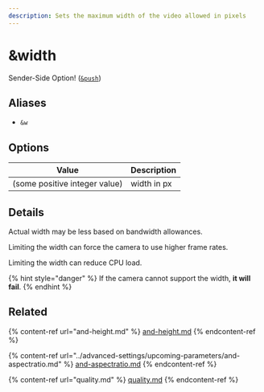```yaml
---
description: Sets the maximum width of the video allowed in pixels
---
```


# \&width

Sender-Side Option! ([`&push`](push.md))

## Aliases

* `&w`

## Options

| Value                         | Description |
| ----------------------------- | ----------- |
| (some positive integer value) | width in px |

## Details

Actual width may be less based on bandwidth allowances.

Limiting the width can force the camera to use higher frame rates.

Limiting the width can reduce CPU load.

{% hint style="danger" %}
If the camera cannot support the width, **it will fail**.
{% endhint %}

## Related

{% content-ref url="and-height.md" %}
[and-height.md](and-height.md)
{% endcontent-ref %}

{% content-ref url="../advanced-settings/upcoming-parameters/and-aspectratio.md" %}
[and-aspectratio.md](../advanced-settings/upcoming-parameters/and-aspectratio.md)
{% endcontent-ref %}

{% content-ref url="quality.md" %}
[quality.md](quality.md)
{% endcontent-ref %}
